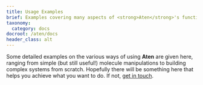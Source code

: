 ```yaml
---
title: Usage Examples
brief: Examples covering many aspects of <strong>Aten</strong>'s functionality
taxonomy:
  category: docs
docroot: /aten/docs
header_class: alt
---
```


Some detailed examples on the various ways of using **Aten** are given here, ranging from simple (but still useful!) molecule manipulations to building complex systems from scratch. Hopefully there will be something here that helps you achieve what you want to do. If not, [get in touch](/contact).

